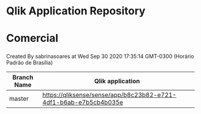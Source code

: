 # Qlik Application Repository 
# Comercial
### 
Created By sabrinasoares at Wed Sep 30 2020 17:35:14 GMT-0300 (Horário Padrão de Brasília)

Branch Name|Qlik application
---|---
master|[https://qliksense/sense/app/b8c23b82-e721-4df1-b6ab-e7b5cb4b035e](https://qliksense/sense/app/b8c23b82-e721-4df1-b6ab-e7b5cb4b035e)